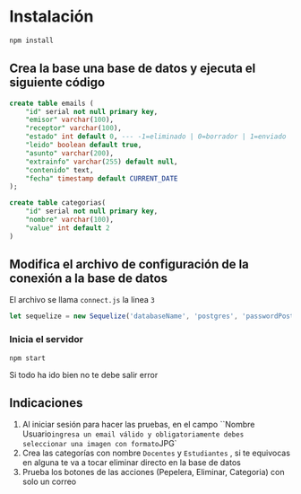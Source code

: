 # Instalación

```bash
npm install	
```

## Crea la base una base de datos y ejecuta el siguiente código

```sql
create table emails (
	"id" serial not null primary key,
	"emisor" varchar(100),
	"receptor" varchar(100),
	"estado" int default 0, --- -1=eliminado | 0=borrador | 1=enviado
	"leido" boolean default true,
	"asunto" varchar(200),
	"extrainfo" varchar(255) default null, 
	"contenido" text,
	"fecha" timestamp default CURRENT_DATE
);

create table categorias(
	"id" serial not null primary key,
	"nombre" varchar(100),
	"value" int default 2
)
```

## Modifica el archivo de configuración de la conexión a la base de datos

El archivo se llama `connect.js` la linea `3`

````javascript
let sequelize = new Sequelize('databaseName', 'postgres', 'passwordPostgresql',  { host: 'localhost', dialect: 'postgres' });

````

 ### Inicia el servidor

`````bas
npm start
`````

Si todo ha ido bien no te debe salir error

## Indicaciones

1. Al iniciar sesión para hacer las pruebas, en el campo ``Nombre Usuario` ingresa un email válido y obligatoriamente debes seleccionar una imagen con formato `JPG`
2. Crea las categorías con nombre `Docentes` y `Estudiantes` , si te equivocas en alguna te va a tocar eliminar directo en la base de datos
3. Prueba los botones de las acciones (Pepelera, Eliminar, Categoria) con solo un correo

